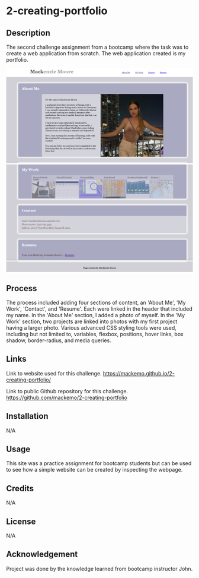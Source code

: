 # 2-creating-portfolio

## Description

The second challenge assignment from a bootcamp where the task was to create a web application from scratch. The web application created is my portfolio.

<img src="./assets/images/ss1.png"/>
<img src="./assets/images/ss2.png"/>
<img src="./assets/images/ss3.png"/>

## Process

The process included adding four sections of content, an 'About Me', 'My Work', 'Contact', and 'Resume'. Each were linked in the header that included my name. In the 'About Me' section, I added a photo of myself. In the 'My Work' section, two projects are linked into photos with my first project having a larger photo. Various advanced CSS styling tools were used, including but not limited to, variables, flexbox, positions, hover links, box shadow, border-radius, and media queries.

## Links

Link to website used for this challenge.
https://mackemo.github.io/2-creating-portfolio/

Link to public Github repository for this challenge.
https://github.com/mackemo/2-creating-portfolio

## Installation

N/A

## Usage

This site was a practice assignment for bootcamp students but can be used to see how a simple website can be created by inspecting the webpage.

## Credits

N/A

## License

N/A

## Acknowledgement

Project was done by the knowledge learned from bootcamp instructor John.
